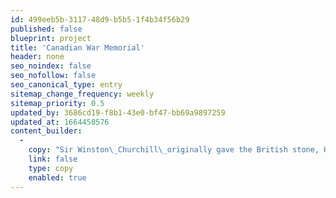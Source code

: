 ```yaml
---
id: 499eeb5b-3117-48d9-b5b5-1f4b34f56b29
published: false
blueprint: project
title: 'Canadian War Memorial'
header: none
seo_noindex: false
seo_nofollow: false
seo_canonical_type: entry
sitemap_change_frequency: weekly
sitemap_priority: 0.5
updated_by: 3686cd19-f8b1-43e0-bf47-bb69a9897259
updated_at: 1664458576
content_builder:
  -
    copy: "Sir Winston\_Churchill\_originally gave the British stone, Hopton Wood, to the Canadians to thank them for their help during WW2. They used the stone as plinths for Books of Remembrance. Britannicus Stone\_recently supplied more Hopton Wood for additional plinths."
    link: false
    type: copy
    enabled: true
---
```


